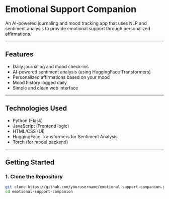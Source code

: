 # Emotional Support Companion

An AI-powered journaling and mood tracking app that uses NLP and sentiment analysis to provide emotional support through personalized affirmations.

---

## Features

- Daily journaling and mood check-ins  
- AI-powered sentiment analysis (using HuggingFace Transformers)  
- Personalized affirmations based on your mood  
- Mood history logged daily  
- Simple and clean web interface  

---

## Technologies Used

- Python (Flask)  
- JavaScript (Frontend logic)  
- HTML/CSS (UI)  
- HuggingFace Transformers for Sentiment Analysis  
- Torch (for model backend)  

---

## Getting Started

### 1. Clone the Repository

```bash
git clone https://github.com/yourusername/emotional-support-companion.git
cd emotional-support-companion
